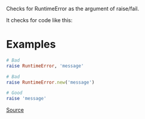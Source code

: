 
Checks for RuntimeError as the argument of raise/fail.

It checks for code like this:

# Examples

```ruby
# Bad
raise RuntimeError, 'message'

# Bad
raise RuntimeError.new('message')

# Good
raise 'message'
```

[Source](http://www.rubydoc.info/gems/rubocop/RuboCop/Cop/Style/RedundantException)